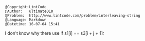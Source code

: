 ```
@Copyright:LintCode
@Author:   ultimate010
@Problem:  http://www.lintcode.com/problem/interleaving-string
@Language: Markdown
@Datetime: 16-07-04 15:41
```

I don't know why there use if s1[i] == s3[i + j + 1]:
